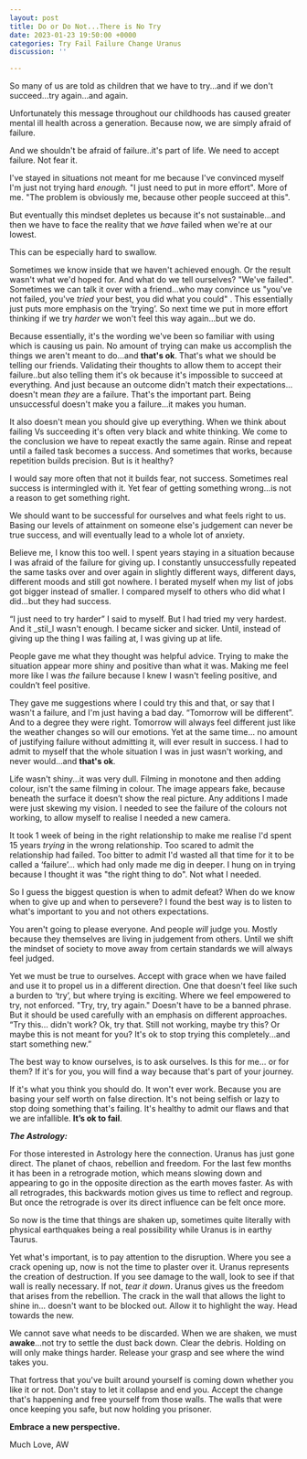 ```yaml
---
layout: post
title: Do or Do Not...There is No Try
date: 2023-01-23 19:50:00 +0000
categories: Try Fail Failure Change Uranus
discussion: ''

---
```

So many of us are told as children that we have to try...and if we don't succeed...try again...and again.

Unfortunately this message throughout our childhoods has caused greater mental ill health across a generation. Because now, we are simply afraid of failure.

And we shouldn't be afraid of failure..it's part of life. We need to accept failure. Not fear it. <!--more-->

I've stayed in situations not meant for me because I've convinced myself I'm just not trying hard _enough._ "I just need to put in more effort". More of me. "The problem is obviously me, because other people succeed at this".

But eventually this mindset depletes us because it's not sustainable...and then we have to face the reality that we _have_ failed when we're at our lowest.

This can be especially hard to swallow.

Sometimes we know inside that we haven't achieved enough. Or the result wasn't what we'd hoped for. And what do we tell ourselves? "We've failed". Sometimes we can talk it over with a friend...who may convince us "you've not failed, you've _tried_ your best, you did what you could" . This essentially just puts more emphasis on the ‘trying’. So next time we put in more effort thinking if we try _harder_ we won't feel this way again...but we do.

Because essentially, it's the wording we've been so familiar with using which is causing us pain. No amount of trying can make us accomplish the things we aren't meant to do...and **that's ok**. That's what we should be telling our friends. Validating their thoughts to allow them to accept their failure..but also telling them it's ok because it's impossible to succeed at everything. And just because an outcome didn't match their expectations... doesn't mean _they_ are a failure. That's the important part. Being unsuccessful doesn't make you a failure...it makes you human.

It also doesn't mean you should give up everything. When we think about failing Vs succeeding it's often very black and white thinking. We come to the conclusion we have to repeat exactly the same again. Rinse and repeat until a failed task becomes a success. And sometimes that works, because repetition builds precision. But is it healthy?

I would say more often that not it builds fear, not success. Sometimes real success is intermingled with it. Yet fear of getting something wrong...is not a reason to get something right.

We should want to be successful for ourselves and what feels right to us. Basing our levels of attainment on someone else's judgement can never be true success, and will eventually lead to a whole lot of anxiety.

Believe me, I know this too well. I spent years staying in a situation because I was afraid of the failure for giving up. I constantly unsuccessfully repeated the same tasks over and over again in slightly different ways, different days, different moods and still got nowhere. I berated myself when my list of jobs got bigger instead of smaller. I compared myself to others who did what I did...but they had success.

“I just need to try harder” I said to myself. But I had tried my very hardest. And it _stil_l wasn't enough. I became sicker and sicker. Until, instead of giving up the thing I was failing at, I was giving up at life.

People gave me what they thought was helpful advice. Trying to make the situation appear more shiny and positive than what it was. Making me feel more like I was _the_ failure because I knew I wasn't feeling positive, and couldn’t feel positive.

They gave me suggestions where I could try this and that, or say that I wasn't a failure, and I'm just having a bad day. “Tomorrow will be different”. And to a degree they were right. Tomorrow will always feel different just like the weather changes so will our emotions. Yet at the same time... no amount of justifying failure without admitting it, will ever result in success. I had to admit to myself that the whole situation I was in just wasn't working, and never would...and **that's ok**.

Life wasn't shiny...it was very dull. Filming in monotone and then adding colour, isn't the same filming in colour. The image appears fake, because beneath the surface it doesn’t show the real picture. Any additions I made were just skewing my vision. I needed to see the failure of the colours not working, to allow myself to realise I needed a new camera.

It took 1 week of being in the right relationship to make me realise I'd spent 15 years _trying_ in the wrong relationship. Too scared to admit the relationship had failed. Too bitter to admit I'd wasted all that time for it to be called a ‘failure’... which had only made me dig in deeper. I hung on in trying because I thought it was "the right thing to do". Not what I needed.

So I guess the biggest question is when to admit defeat? When do we know when to give up and when to persevere? I found the best way is to listen to what's important to you and not others expectations.

You aren't going to please everyone. And people _will_ judge you. Mostly because they themselves are living in judgement from others. Until we shift the mindset of society to move away from certain standards we will always feel judged.

Yet we must be true to ourselves. Accept with grace when we have failed and use it to propel us in a different direction. One that doesn't feel like such a burden to ‘try’, but where trying is exciting. Where we feel empowered to try, not enforced. "Try, try, try again." Doesn't have to be a banned phrase. But it should be used carefully with an emphasis on different approaches. “Try this... didn't work? Ok, try that. Still not working, maybe try this? Or maybe this is not meant for you? It's ok to stop trying this completely...and start something new.”

The best way to know ourselves, is to ask ourselves. Is this for me… or for them? If it's for you, you will find a way because that's part of your journey.

If it's what you think you should do. It won't ever work. Because you are basing your self worth on false direction. It's not being selfish or lazy to stop doing something that's failing. It's healthy to admit our flaws and that we are infallible. **It’s ok to fail**.

**_The Astrology:_**

For those interested in Astrology here the connection. Uranus has just gone direct. The planet of chaos, rebellion and freedom. For the last few months it has been in a retrograde motion, which means slowing down and appearing to go in the opposite direction as the earth moves faster. As with all retrogrades, this backwards motion gives us time to reflect and regroup. But once the retrograde is over its direct influence can be felt once more.

So now is the time that things are shaken up, sometimes quite literally with physical earthquakes being a real possibility while Uranus is in earthy Taurus.

Yet what's important, is to pay attention to the disruption. Where you see a crack opening up, now is not the time to plaster over it. Uranus represents the creation of destruction. If you see damage to the wall, look to see if that wall is really necessary. If not, _tear it down_. Uranus gives us the freedom that arises from the rebellion. The crack in the wall that allows the light to shine in… doesn't want to be blocked out. Allow it to highlight the way. Head towards the new.

We cannot save what needs to be discarded. When we are shaken, we must **awake**...not try to settle the dust back down. Clear the debris. Holding on will only make things harder. Release your grasp and see where the wind takes you.

That fortress that you've built around yourself is coming down whether you like it or not. Don't stay to let it collapse and end you. Accept the change that's happening and free yourself from those walls. The walls that were once keeping you safe, but now holding you prisoner.

**Embrace a new perspective.**

Much Love, AW